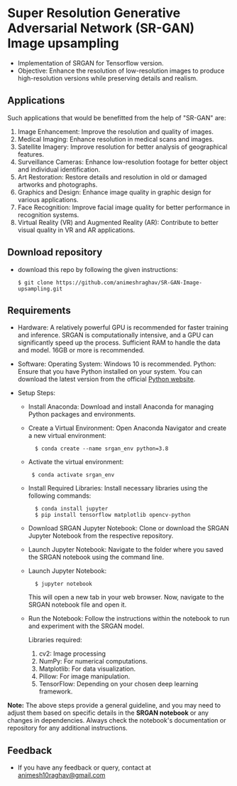 # Super Resolution Generative Adversarial Network (SR-GAN) Image upsampling
  - Implementation of SRGAN for Tensorflow version.
  - Objective: Enhance the resolution of low-resolution images to produce high-resolution versions while preserving details and realism.
  

## Applications
  Such applications that would be benefitted from the help of "SR-GAN" are:
  1. Image Enhancement: Improve the resolution and quality of images.
  2. Medical Imaging: Enhance resolution in medical scans and images.
  3. Satellite Imagery: Improve resolution for better analysis of geographical features.
  4. Surveillance Cameras: Enhance low-resolution footage for better object and individual identification.
  5. Art Restoration: Restore details and resolution in old or damaged artworks and photographs.
  6. Graphics and Design: Enhance image quality in graphic design for various applications.
  7. Face Recognition: Improve facial image quality for better performance in recognition systems.
  8. Virtual Reality (VR) and Augmented Reality (AR): Contribute to better visual quality in VR and AR applications.

## Download repository
  - download this repo by following the given instructions:
  
        $ git clone https://github.com/animeshraghav/SR-GAN-Image-upsampling.git


## Requirements
  - Hardware:
  A relatively powerful GPU is recommended for faster training and inference. SRGAN is computationally intensive, and a GPU can significantly speed up the   process.
  Sufficient RAM to handle the data and model. 16GB or more is recommended.

  - Software:
  Operating System: Windows 10 is recommended.
  Python: Ensure that you have Python installed on your system. You can download the latest version from the official [Python website](https://www.python.org/).
  
  - Setup Steps:
    - Install Anaconda: Download and install Anaconda for managing Python packages and environments.
    - Create a Virtual Environment: Open Anaconda Navigator and create a new virtual environment:
  
            $ conda create --name srgan_env python=3.8
    -  Activate the virtual environment:
            
            $ conda activate srgan_env
    - Install Required Libraries: Install necessary libraries using the following commands:
        
            $ conda install jupyter
            $ pip install tensorflow matplotlib opencv-python
    - Download SRGAN Jupyter Notebook: Clone or download the SRGAN Jupyter Notebook from the respective repository.
    - Launch Jupyter Notebook: Navigate to the folder where you saved the SRGAN notebook using the command line.
    - Launch Jupyter Notebook:
        
            $ jupyter notebook
        This will open a new tab in your web browser. Now, navigate to the SRGAN notebook file and open it.
    - Run the Notebook: Follow the instructions within the notebook to run and experiment with the SRGAN model.
    

        Libraries required:
        1. cv2: Image processing
        2. NumPy: For numerical computations.
        3. Matplotlib: For data visualization.
        4. Pillow: For image manipulation.
        5. TensorFlow: Depending on your chosen deep  learning framework.
    
  **Note:** The above steps provide a general guideline, and you may need to adjust them based on specific details in the **SRGAN notebook** or any changes in dependencies. Always check the notebook's documentation or repository for any additional instructions.
  
## Feedback

- If you have any feedback or query, contact at animesh10raghav@gmail.com
